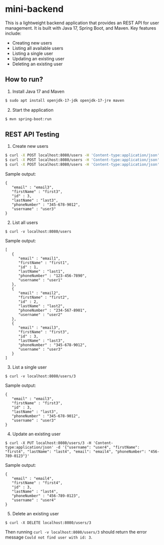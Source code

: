 # mini-backend

This is a lightweight backend application that provides an REST API for user management. It is built with Java 17, Spring Boot, and Maven. Key features include:
- Creating new users
- Listing all available users
- Listing a single user
- Updating an existing user
- Deleting an existing user

## How to run?
1. Install Java 17 and Maven
```sh
$ sudo apt install openjdk-17-jdk openjdk-17-jre maven
```

2. Start the application
```sh
$ mvn spring-boot:run
```

## REST API Testing
1. Create new users
```sh
$ curl -X POST localhost:8080/users -H 'Content-type:application/json' -d '{"username": "user1", "firstName": "first1", "lastName": "last1", "email": "email1", "phoneNumber": "123-456-7890"}'
$ curl -X POST localhost:8080/users -H 'Content-type:application/json' -d '{"username": "user2", "firstName": "first2", "lastName": "last2", "email": "email2", "phoneNumber": "234-567-8901"}'
$ curl -X POST localhost:8080/users -H 'Content-type:application/json' -d '{"username": "user3", "firstName": "first3", "lastName": "last3", "email": "email3", "phoneNumber": "345-678-9012"}'
```

Sample output:
```
{
   "email" : "email3",
   "firstName" : "first3",
   "id" : 3,
   "lastName" : "last3",
   "phoneNumber" : "345-678-9012",
   "username" : "user3"
}
```

2. List all users
```
$ curl -v localhost:8080/users
```

Sample output:
```
[
   {
      "email" : "email1",
      "firstName" : "first1",
      "id" : 1,
      "lastName" : "last1",
      "phoneNumber" : "123-456-7890",
      "username" : "user1"
   },
   {
      "email" : "email2",
      "firstName" : "first2",
      "id" : 2,
      "lastName" : "last2",
      "phoneNumber" : "234-567-8901",
      "username" : "user2"
   },
   {
      "email" : "email3",
      "firstName" : "first3",
      "id" : 3,
      "lastName" : "last3",
      "phoneNumber" : "345-678-9012",
      "username" : "user3"
   }
]
```

3. List a single user
```
$ curl -v localhost:8080/users/3
```

Sample output:
```
{
   "email" : "email3",
   "firstName" : "first3",
   "id" : 3,
   "lastName" : "last3",
   "phoneNumber" : "345-678-9012",
   "username" : "user3"
}
```

4. Update an existing user
```
$ curl -X PUT localhost:8080/users/3 -H 'Content-type:application/json' -d '{"username": "user4", "firstName": "first4", "lastName": "last4", "email": "email4", "phoneNumber": "456-789-0123"}'
```

Sample output:
```
{
   "email" : "email4",
   "firstName" : "first4",
   "id" : 3,
   "lastName" : "last4",
   "phoneNumber" : "456-789-0123",
   "username" : "user4"
}
```

5. Delete an existing user
```
$ curl -X DELETE localhost:8080/users/3
```

Then running `curl -v localhost:8080/users/3` should return the error message `Could not find user with id: 3`.
